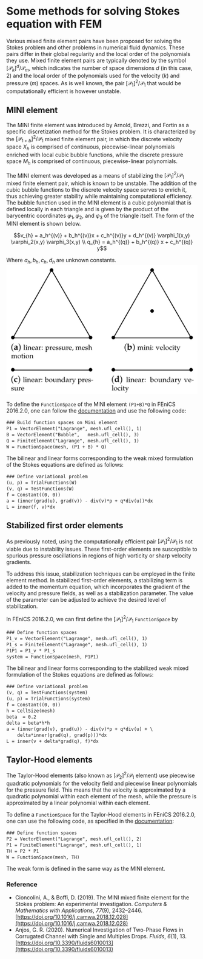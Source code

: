 # Some methods for solving Stokes equation with FEM
Various mixed finite element pairs have been proposed for solving the Stokes problem and other problems in numerical fluid dynamics. These pairs differ in their global regularity and the local order of the polynomials they use. Mixed finite element pairs are typically denoted by the symbol $[\mathcal{P}_k]^d/\mathcal{P}_m$, which indicates the number of space dimensions $d$ (in this case, 2) and the local order of the polynomials used for the velocity ($k$) and pressure ($m$) spaces. As is well known, the pair $[\mathcal{P}_1]^2/\mathcal{P}_1$ that would be computationally efficient is however unstable.
## MINI element
The MINI finite element was introduced by Arnold, Brezzi, and Fortin as a specific discretization method for the Stokes problem. It is characterized by the $[\mathcal{P}_{1+b}]^2/\mathcal{P}_1$ mixed finite element pair, in which the discrete velocity space $X_h$ is comprised of continuous, piecewise-linear polynomials enriched with local cubic bubble functions, while the discrete pressure space $M_h$ is comprised of continuous, piecewise-linear polynomials.

The MINI element was developed as a means of stabilizing the $[\mathcal{P}_1]^2/\mathcal{P}_1$ mixed finite element pair, which is known to be unstable. The addition of the cubic bubble functions to the discrete velocity space serves to enrich it, thus achieving greater stability while maintaining computational efficiency. The bubble function used in the MINI element is a cubic polynomial that is defined locally in each triangle and is given by the product of the barycentric coordinates $\varphi_1, \varphi_2,$ and $\varphi_3$ of the triangle itself. The form of the MINI element is shown below.

$$v_{h} = a_h^{(v)}  + b_h^{(v)}x + c_h^{(v)}y + d_h^{(v)} \varphi_1(x,y) \varphi_2(x,y) \varphi_3(x,y) \\ 
q_{h} = a_h^{(q)} + b_h^{(q)} x + c_h^{(q)} y$$

Where $a_h, b_h, c_h, d_h$ are unknown constants.
![MINI elements](https://github.com/YuxiangGao0321/FEniCS_tutorial_2023/blob/main/figs/MNIelement.jpg?raw=true)

To define the `FunctionSpace` of the MINI element `(P1+B)*Q` in FEniCS 2016.2.0, one can follow the [documentation](https://fenicsproject.org/olddocs/dolfin/2016.2.0/python/demo/documented/stokes-mini/python/documentation.html) and use the following code:

    ### Build function spaces on Mini element
    P1 = VectorElement("Lagrange", mesh.ufl_cell(), 1)
    B = VectorElement("Bubble",   mesh.ufl_cell(), 3)
    Q = FiniteElement("Lagrange", mesh.ufl_cell(), 1)
    W = FunctionSpace(mesh, (P1 + B) * Q)

The bilinear and linear forms corresponding to the weak mixed formulation of the Stokes equations are defined as follows:

    ### Define variational problem
    (u, p) = TrialFunctions(W)
    (v, q) = TestFunctions(W)
    f = Constant((0, 0))
    a = (inner(grad(u), grad(v)) - div(v)*p + q*div(u))*dx
    L = inner(f, v)*dx

## Stabilized first order elements

As previously noted, using the computationally efficient pair $[\mathcal{P}_1]^2/\mathcal{P}_1$ is not viable due to instability issues. These first-order elements are susceptible to spurious pressure oscillations in regions of high vorticity or sharp velocity gradients.

To address this issue, stabilization techniques can be employed in the finite element method. In stabilized first-order elements, a stabilizing term is added to the momentum equation, which incorporates the gradient of the velocity and pressure fields, as well as a stabilization parameter. The value of the parameter can be adjusted to achieve the desired level of stabilization.

In FEniCS 2016.2.0, we can first define the $[\mathcal{P}_1]^2/\mathcal{P}_1$ `FunctionSpace` by 

    ### Define function spaces
    P1_v = VectorElement("Lagrange", mesh.ufl_cell(), 1)
    P1_s = FiniteElement("Lagrange", mesh.ufl_cell(), 1)
    P1P1 = P1_v * P1_s
    system = FunctionSpace(mesh, P1P1)

The bilinear and linear forms corresponding to the stabilized weak mixed formulation of the Stokes equations are defined as follows:
    
    ### Define variational problem
    (v, q) = TestFunctions(system)
    (u, p) = TrialFunctions(system)
    f = Constant((0, 0))
    h = CellSize(mesh)
    beta  = 0.2
    delta = beta*h*h
    a = (inner(grad(v), grad(u)) - div(v)*p + q*div(u) + \
        delta*inner(grad(q), grad(p)))*dx
    L = inner(v + delta*grad(q), f)*dx

## Taylor-Hood elements
The Taylor-Hood elements (also known as $[\mathcal{P}_{2}]^2/\mathcal{P}_1$ element) use piecewise quadratic polynomials for the velocity field and piecewise linear polynomials for the pressure field. This means that the velocity is approximated by a quadratic polynomial within each element of the mesh, while the pressure is approximated by a linear polynomial within each element.

To define a `FunctionSpace` for the Taylor-Hood elements in FEniCS 2016.2.0, one can use the following code, as specified in the [documentation](https://fenicsproject.org/olddocs/dolfin/2016.2.0/python/demo/documented/stokes-taylor-hood/python/documentation.html):

    ### Define function spaces
    P2 = VectorElement("Lagrange", mesh.ufl_cell(), 2)
    P1 = FiniteElement("Lagrange", mesh.ufl_cell(), 1)
    TH = P2 * P1
    W = FunctionSpace(mesh, TH)

The weak form is defined in the same way as the MINI element.
### Reference

- Cioncolini, A., & Boffi, D. (2019). The MINI mixed finite element for the Stokes problem: An experimental investigation. _Computers & Mathematics with Applications_, _77_(9), 2432–2446. [https://doi.org/10.1016/j.camwa.2018.12.028](https://doi.org/10.1016/j.camwa.2018.12.028)
- Anjos, G. R. (2020). Numerical Investigation of Two-Phase Flows in Corrugated Channel with Single and Multiples Drops. _Fluids_, _6_(1), 13. [https://doi.org/10.3390/fluids6010013](https://doi.org/10.3390/fluids6010013)



